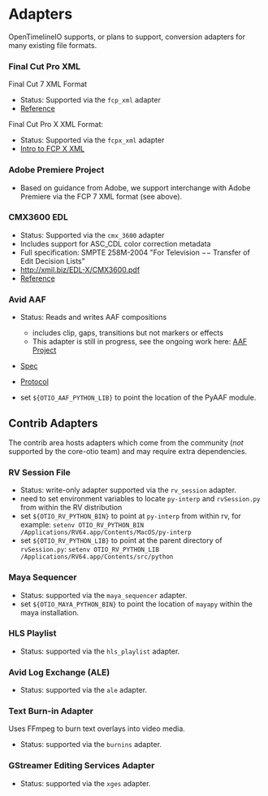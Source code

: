 # Adapters

OpenTimelineIO supports, or plans to support, conversion adapters for many
existing file formats.

### Final Cut Pro XML ###

Final Cut 7 XML Format
- Status: Supported via the `fcp_xml` adapter
- <a href="https://developer.apple.com/library/content/documentation/AppleApplications/Reference/FinalCutPro_XML/AboutThisDoc/AboutThisDoc.html#//apple_ref/doc/uid/TP30001152-TPXREF101" target="_blank">Reference</a>

Final Cut Pro X XML Format:
- Status: Supported via the `fcpx_xml` adapter
- <a href="https://developer.apple.com/library/mac/documentation/FinalCutProX/Reference/FinalCutProXXMLFormat/Introduction/Introduction.html" target="_blank">Intro to FCP X XML</a>

### Adobe Premiere Project ###

- Based on guidance from Adobe, we support interchange with Adobe Premiere via 
    the FCP 7 XML format (see above).

### CMX3600 EDL ###

- Status: Supported via the `cmx_3600` adapter
- Includes support for ASC_CDL color correction metadata
- Full specification: SMPTE 258M-2004 "For Television −− Transfer of Edit Decision Lists"
- http://xmil.biz/EDL-X/CMX3600.pdf
- <a href="https://documentation.apple.com/en/finalcutpro/usermanual/index.html#chapter=96%26section=1" target="_blank">Reference</a>

### Avid AAF ###

- Status: Reads and writes AAF compositions
  - includes clip, gaps, transitions but not markers or effects
  - This adapter is still in progress, see the ongoing work here: <a href="https://github.com/PixarAnimationStudios/OpenTimelineIO/projects/1" target="_blank">AAF Project</a>
- <a href="http://www.amwa.tv/downloads/specifications/aafobjectspec-v1.1.pdf" target="_blank">Spec</a>
- <a href="http://www.amwa.tv/downloads/specifications/aafeditprotocol.pdf" target="_blank">Protocol</a>

- set `${OTIO_AAF_PYTHON_LIB}` to point the location of the PyAAF module.

Contrib Adapters
----------------

The contrib area hosts adapters which come from the community (_not_ supported 
    by the core-otio team) and may require extra dependencies.

### RV Session File ###

- Status: write-only adapter supported via the `rv_session` adapter.
- need to set environment variables to locate `py-interp` and `rvSession.py` 
    from within the RV distribution
- set `${OTIO_RV_PYTHON_BIN}` to point at `py-interp` from within rv, for 
    example:
    `setenv OTIO_RV_PYTHON_BIN /Applications/RV64.app/Contents/MacOS/py-interp`
- set `${OTIO_RV_PYTHON_LIB}` to point at the parent directory of `rvSession.py`:
    `setenv OTIO_RV_PYTHON_LIB /Applications/RV64.app/Contents/src/python`
    
### Maya Sequencer ###

- Status: supported via the `maya_sequencer` adapter.
- set `${OTIO_MAYA_PYTHON_BIN}` to point the location of `mayapy` within the maya 
    installation.

### HLS Playlist ###

- Status: supported via the `hls_playlist` adapter.

### Avid Log Exchange (ALE) ###

- Status: supported via the `ale` adapter.

### Text Burn-in Adapter ###

Uses FFmpeg to burn text overlays into video media.

- Status: supported via the `burnins` adapter.

### GStreamer Editing Services Adapter ###

- Status: supported via the `xges` adapter.

